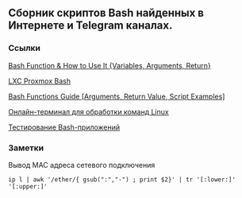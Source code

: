 ## Сборник скриптов Bash найденных в Интернете и Telegram каналах.

### Ссылки

[Bash Function & How to Use It {Variables, Arguments, Return}](https://phoenixnap.com/kb/bash-function)

[LXC Proxmox Bash](https://github.com/whiskerz007/proxmox_portainer_lxc/)

[Bash Functions Guide [Arguments, Return Value, Script Examples]](https://codefather.tech/blog/bash-functions/)

[Онлайн-терминал для обработки команд Linux](https://bellard.org/jslinux/vm.html?url=alpine-x86.cfg&mem=192)

[Тестирование Bash-приложений](https://habr.com/ru/articles/278937/)


### Заметки


Вывод MAC адреса сетевого подключения 

```console
ip l | awk '/ether/{ gsub(":","-") ; print $2}' | tr '[:lower:]' '[:upper:]'
```

